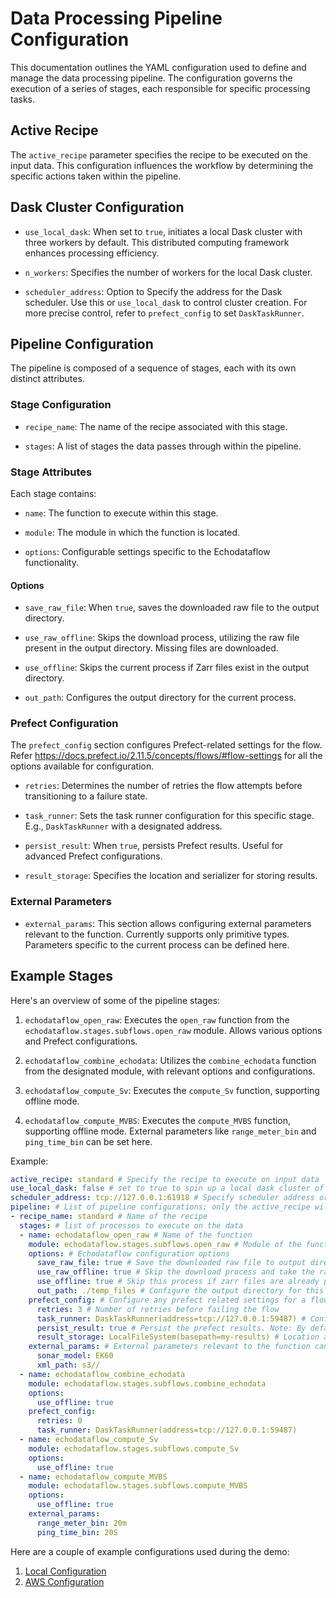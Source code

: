 # Data Processing Pipeline Configuration

This documentation outlines the YAML configuration used to define and manage the data processing pipeline. The configuration governs the execution of a series of stages, each responsible for specific processing tasks.

## Active Recipe

The `active_recipe` parameter specifies the recipe to be executed on the input data. This configuration influences the workflow by determining the specific actions taken within the pipeline.

## Dask Cluster Configuration

- `use_local_dask`: When set to `true`, initiates a local Dask cluster with three workers by default. This distributed computing framework enhances processing efficiency.

- `n_workers`: Specifies the number of workers for the local Dask cluster.

- `scheduler_address`: Option to Specify the address for the Dask scheduler. Use this or `use_local_dask` to control cluster creation. For more precise control, refer to `prefect_config` to set `DaskTaskRunner`.

## Pipeline Configuration

The pipeline is composed of a sequence of stages, each with its own distinct attributes.

### Stage Configuration

- `recipe_name`: The name of the recipe associated with this stage.

- `stages`: A list of stages the data passes through within the pipeline.

### Stage Attributes

Each stage contains:

- `name`: The function to execute within this stage.

- `module`: The module in which the function is located.

- `options`: Configurable settings specific to the Echodataflow functionality.

#### Options

- `save_raw_file`: When `true`, saves the downloaded raw file to the output directory.

- `use_raw_offline`: Skips the download process, utilizing the raw file present in the output directory. Missing files are downloaded.

- `use_offline`: Skips the current process if Zarr files exist in the output directory.

- `out_path`: Configures the output directory for the current process.

### Prefect Configuration

The `prefect_config` section configures Prefect-related settings for the flow. Refer https://docs.prefect.io/2.11.5/concepts/flows/#flow-settings for all the options available for configuration.

- `retries`: Determines the number of retries the flow attempts before transitioning to a failure state.

- `task_runner`: Sets the task runner configuration for this specific stage. E.g., `DaskTaskRunner` with a designated address.

- `persist_result`: When `true`, persists Prefect results. Useful for advanced Prefect configurations.

- `result_storage`: Specifies the location and serializer for storing results.

### External Parameters

- `external_params`: This section allows configuring external parameters relevant to the function. Currently supports only primitive types. Parameters specific to the current process can be defined here.

## Example Stages

Here's an overview of some of the pipeline stages:

1. `echodataflow_open_raw`: Executes the `open_raw` function from the `echodataflow.stages.subflows.open_raw` module. Allows various options and Prefect configurations.

2. `echodataflow_combine_echodata`: Utilizes the `combine_echodata` function from the designated module, with relevant options and configurations.

3. `echodataflow_compute_Sv`: Executes the `compute_Sv` function, supporting offline mode.

4. `echodataflow_compute_MVBS`: Executes the `compute_MVBS` function, supporting offline mode. External parameters like `range_meter_bin` and `ping_time_bin` can be set here.

Example:

```yaml
active_recipe: standard # Specify the recipe to execute on input data
use_local_dask: false # set to true to spin up a local dask cluster of n_workers workers
scheduler_address: tcp://127.0.0.1:61918 # Specify scheduler address or use_local_dask to control cluster creation. For more granular control, under prefect_config, use DaskTaskRunner(address=<scheduler_address>)
pipeline: # List of pipeline configurations; only the active_recipe will be executed.
- recipe_name: standard # Name of the recipe
  stages: # list of processes to execute on the data
  - name: echodataflow_open_raw # Name of the function
    module: echodataflow.stages.subflows.open_raw # Module of the function
    options: # Echodataflow configuration options
      save_raw_file: true # Save the downloaded raw file to output directory. Refer <link> for more information on how to configure output directory.
      use_raw_offline: true # Skip the download process and take the raw file present in the output directory. Note: Missing files will be downloaded in the output directory.
      use_offline: true # Skip this process if zarr files are already present in the output directory.
      out_path: ./temp_files # Configure the output directory for this process 
    prefect_config: # Configure any prefect related settings for a flow. For an exhaustive list of configurations refer <https://docs.prefect.io/2.11.5/concepts/flows/#flow-settings>. Task based configurations are optimized and handled by echodataflow 
      retries: 3 # Number of retries before failing the flow
      task_runner: DaskTaskRunner(address=tcp://127.0.0.1:59487) # Configure Runner setting for this specific stage
      persist_result: true # Persist the prefect results. Note: By default the output will be stored in the output directory, this option should only be used if dealing with advanced prefect configuration and integration
      result_storage: LocalFileSystem(basepath=my-results) # Location and type of serializer to be used for storing the result
    external_params: # External parameters relevant to the function can be configured using below. Currently only primitive types are supported under this configuration
      sonar_model: EK60
      xml_path: s3//
  - name: echodataflow_combine_echodata
    module: echodataflow.stages.subflows.combine_echodata
    options:
      use_offline: true
    prefect_config:
      retries: 0
      task_runner: DaskTaskRunner(address=tcp://127.0.0.1:59487)
  - name: echodataflow_compute_Sv
    module: echodataflow.stages.subflows.compute_Sv
    options:
      use_offline: true
  - name: echodataflow_compute_MVBS
    module: echodataflow.stages.subflows.compute_MVBS
    options:
      use_offline: true
    external_params:
      range_meter_bin: 20m 
      ping_time_bin: 20S
```

Here are a couple of example configurations used during the demo:
1. [Local Configuration](../local/pipelineconfiguration.md) 
2. [AWS Configuration](../aws/pipelineconfiguration.md)
